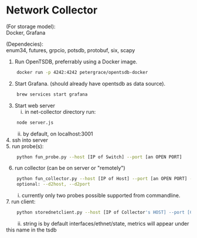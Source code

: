 # Network Collector

(For storage model):  
Docker, Grafana  

(Dependecies):  
enum34, futures, grpcio, potsdb, protobuf, six, scapy

1. Run OpenTSDB, preferrably using a Docker image.
```sh
    docker run -p 4242:4242 petergrace/opentsdb-docker
```
2. Start Grafana. (should already have opentsdb as data source).
```sh
    brew services start grafana
```
3. Start web server  
&nbsp;&nbsp;&nbsp;&nbsp;i. in net-collector directory run: 
```sh
    node server.js
```  
&nbsp;&nbsp;&nbsp;&nbsp;&nbsp;&nbsp;&nbsp;&nbsp;ii. by default, on localhost:3001  
4. ssh into server  
5. run probe(s):  

```sh
    python fun_probe.py --host [IP of Switch] --port [an OPEN PORT]
```
6. run collector (can be on server or "remotely")
```sh
    python fun_collector.py --host [IP of Host] --port [an OPEN PORT] --d1host [First Probe's Host IP] --d1port [first probe's port] 
    optional: --d2host, --d2port
```
&nbsp;&nbsp;&nbsp;&nbsp;&nbsp;&nbsp;&nbsp;&nbsp;i. currently only two probes possible supported from commandline.  
7. run client:
```sh
    python storednetclient.py --host [IP of Collector's HOST] --port [Collector's PORT] --subscribe ["any/separated/string"]
```  
&nbsp;&nbsp;&nbsp;&nbsp;&nbsp;&nbsp;&nbsp;&nbsp;ii. string is by default interfaces/ethnet/state, metrics will appear under this name in the tsdb
